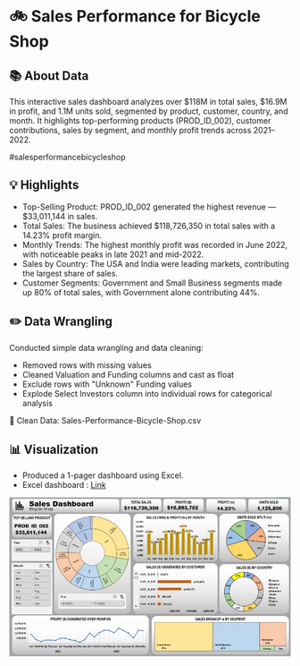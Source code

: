 # 🚲 Sales Performance for Bicycle Shop

## 📚 About Data
This interactive sales dashboard analyzes over $118M in total sales, $16.9M in profit, and 1.1M units sold, segmented by product, customer, country, and month. It highlights top-performing products (PROD_ID_002), customer contributions, sales by segment, and monthly profit trends across 2021–2022.

#salesperformancebicycleshop

## 💡 Highlights

- Top-Selling Product: PROD_ID_002 generated the highest revenue — $33,011,144 in sales.
- Total Sales: The business achieved $118,726,350 in total sales with a 14.23% profit margin.
- Monthly Trends: The highest monthly profit was recorded in June 2022, with noticeable peaks in late 2021 and mid-2022.
- Sales by Country: The USA and India were leading markets, contributing the largest share of sales.
- Customer Segments: Government and Small Business segments made up 80% of total sales, with Government alone contributing 44%.

## ✏️ Data Wrangling
Conducted simple data wrangling and data cleaning:

- Removed rows with missing values
- Cleaned Valuation and Funding columns and cast as float
- Exclude rows with "Unknown" Funding values
- Explode Select Investors column into individual rows for categorical analysis

📍 Clean Data: Sales-Performance-Bicycle-Shop.csv

## 📊 Visualization
- Produced a 1-pager dashboard using Excel.
- Excel dashboard : [Link](https://drive.google.com/uc?export=download&id=1A3GB8K0NfBIUpE0PzM2SLUkuxeDQLmqL)

![Sales Performance for Bicycle Shop](./Sales-Performance-Bicycle-Shop.JPG)
